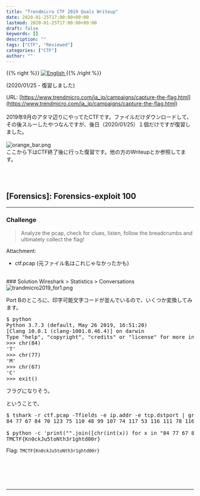 ```yaml
---
title: "Trendmicro CTF 2019 Quals Writeup"
date: 2020-01-25T17:00:00+09:00
lastmod: 2020-01-25T17:00:00+09:00
draft: false
keywords: []
description: ""
tags: ["CTF", "Reviewed"]
categories: ["CTF"]
author: ""
---
```

{{% right %}}
<a href="https://translate.google.com/translate?hl=en&sl=ja&tl=en&u=https%3A%2F%2Fcaptureamerica.github.io%2Fwriteups%2Fpost%2Ftrendmicroctf_2019%2F">
<img src="https://captureamerica.github.io/writeups/img/En.png" alt="English">
</a>
{{% /right %}}

(2020/01/25 - 復習しました)

URL: [https://www.trendmicro.com/ja_jp/campaigns/capture-the-flag.html](https://www.trendmicro.com/ja_jp/campaigns/capture-the-flag.html)
<br /><br />
2019年9月のアタマ辺りにやってたCTFです。ファイルだけダウンロードして、その後スルーしたやつなんですが、後日（2020/01/25）１個だけですが復習しました。
<br /><br />
<img src="https://captureamerica.github.io/writeups/img/orange_bar.png" alt="orange_bar.png">
<br />
ここから下はCTF終了後に行った復習です。他の方のWriteupとか参照してます。



<br /><br />
## [Forensics]: Forensics-exploit 100
- - -
### Challenge
> Analyze the pcap, check for clues, listen, follow the breadcrumbs and ultimately collect the flag!

Attachment:

- ctf.pcap (元ファイル名はこれじゃなかったかも)


<br />
### Solution
Wireshark > Statistics > Conversations

<img src="https://captureamerica.github.io/writeups/img/trandmicro2019_for1.png" alt="trandmicro2019_for1.png">

Port Bのところに、印字可能文字コードが並んでいるので、いくつか変換してみます。

<pre>
$ python
Python 3.7.3 (default, May 26 2019, 16:51:20) 
[Clang 10.0.1 (clang-1001.0.46.4)] on darwin
Type "help", "copyright", "credits" or "license" for more information.
>>> chr(84)
'T'
>>> chr(77)
'M'
>>> chr(67)
'C'
>>> exit()
</pre>

フラグになりそう。

ということで、

<pre>
$ tshark -r ctf.pcap -Tfields -e ip.addr -e tcp.dstport | grep "117.114.23.95" | awk '{print $2}' | tr "\n" " " ; echo
84 77 67 84 70 123 75 110 48 99 107 74 117 53 116 111 78 116 104 51 114 49 103 104 116 100 48 48 114 125 42740 125 125 42740 42740 125

$ python -c 'print("".join([chr(int(x)) for x in "84 77 67 84 70 123 75 110 48 99 107 74 117 53 116 111 78 116 104 51 114 49 103 104 116 100 48 48 114 125".split()]))'
TMCTF{Kn0ckJu5toNth3r1ghtd00r}
</pre>

Flag: `TMCTF{Kn0ckJu5toNth3r1ghtd00r}`


<br /><br />
<br /><br />
- - -
<br /><br />
<br /><br />

